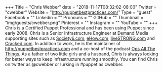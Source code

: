 +++
Title = "Chris Webber"
date = "2018-11-17T08:32:02-08:00"
Twitter = "cwebber"
Website = "http://puppetbestpractices.com/"
Type = "guest"
Facebook = ""
Linkedin = ""
Pronouns = ""
GitHub = ""
Thumbnail = "img/guests/cwebber.png"
Pinterest = ""
Instagram = ""
YouTube = ""
+++
Chris is a Certified Puppet Professional and has been using Puppet since early 2008. Chris is a Senior Infrastructure Engineer at Demand Media supporting sites such as [Society6.com](http://www.arresteddevops.com/configuration-management/Society6.com), [eHow.com](http://www.arresteddevops.com/configuration-management/eHow.com), [liveSTRONG.com](http://www.arresteddevops.com/configuration-management/liveSTRONG.com) and [Cracked.com](http://www.cracked.com/). In addition to work, he is the maintainer of http://puppetbestpractices.com and a co-host of the podcast [Ops All The Things](http://www.opsallthethings.com/). As a father of two little girls and a husband, Chris is always looking for better ways to keep infrastructure running smoothly. You can find Chris on twitter as @cwebber or lurking in #puppet as cwebber.
